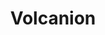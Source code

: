 ---
title: Volcanion
layout: deck
era: 2016
description: T16 World Championships 2016 - Masters - Kazuki Kasahara
links:
  - href: https://limitlesstcg.com/decks/list/3578
    title: Limitless page
cards:
  pokemon:
    - name: Volcanion EX
      set: STS
      number: 26
      quantity: 4
    - name: Volcanion
      set: STS
      number: 25
      quantity: 4
    - name: Shaymin EX
      set: ROS
      number: 77
      quantity: 2
  trainers:
    - name: Professor Sycamore
      set: XY
      number: 122
      quantity: 4
    - name: Blacksmith
      set: FLF
      number: 88
      quantity: 3
    - name: N
      set: FCO
      number: 105
      quantity: 2
    - name: Lysandre
      set: FLF
      number: 90
      quantity: 2
    - name: Pokémon Ranger
      set: STS
      number: 104
      quantity: 2
    - name: VS Seeker
      set: PHF
      number: 109
      quantity: 4
    - name: Ultra Ball
      set: FLF
      number: 99
      quantity: 4
    - name: Energy Retrieval
      set: PRC
      number: 126
      quantity: 3
    - name: Trainers' Mail
      set: ROS
      number: 92
      quantity: 2
    - name: Battle Compressor Team Flare Gear
      set: PHF
      number: 92
      quantity: 2
    - name: Switch
      set: KSS
      number: 38
      quantity: 2
    - name: Startling Megaphone
      set: FLF
      number: 97
      quantity: 2
    - name: Fighting Fury Belt
      set: BKP
      number: 99
      quantity: 3
    - name: Scorched Earth
      set: PRC
      number: 138
      quantity: 2
  energy:
    - name: Fire Energy
      set: XY
      number: 133
      quantity: 13
---